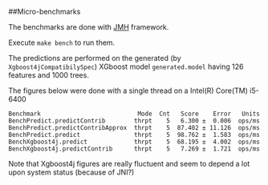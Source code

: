 ##Micro-benchmarks

The benchmarks are done with [JMH](https://openjdk.java.net/projects/code-tools/jmh/) framework.

Execute `make bench` to run them.

The predictions are performed on the generated (by `Xgboost4jCompatibilySpec`) XGboost model `generated.model` having 126 features and 1000 trees.
  
The figures below were done with a single thread on a Intel(R) Core(TM) i5-6400
```
Benchmark                           Mode  Cnt   Score    Error   Units
BenchPredict.predictContrib        thrpt    5   6.300 ±  0.006  ops/ms
BenchPredict.predictContribApprox  thrpt    5  87.402 ± 11.126  ops/ms
BenchPredict.predict               thrpt    5  98.762 ±  1.583  ops/ms
BenchXgboost4j.predict             thrpt    5  68.195 ±  4.002  ops/ms
BenchXgboost4j.predictContrib      thrpt    5   7.269 ±  1.721  ops/ms
```

Note that Xgboost4j figures are really fluctuent and seem to depend a lot upon system status (because of JNI?)

